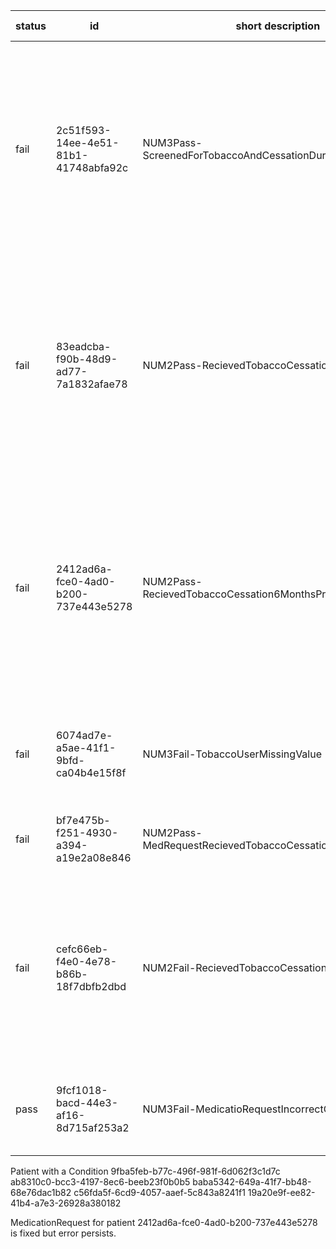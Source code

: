 |status|id|short description|long description|hasValidMedicationRequest|
|---|---|---|---|---|
|fail|2c51f593-14ee-4e51-81b1-41748abfa92c|NUM3Pass-ScreenedForTobaccoAndCessationDuringMP|Patient 12 years old seen for two visits who were screened for tobacco use and received tobacco cessation intervention and identified as tobacco user during MP|true|
|fail|83eadcba-f90b-48d9-ad77-7a1832afae78|NUM2Pass-RecievedTobaccoCessationDuringMP|Patient 12 years old seen for two visits who were screened for tobacco use and identified as a tobacco user and received tobacco cessation intervention during MP|true|
|fail|2412ad6a-fce0-4ad0-b200-737e443e5278|NUM2Pass-RecievedTobaccoCessation6MonthsPriorMP|Patient 12 years old seen for two visits who were screened for tobacco use and identified as a tobacco user and received tobacco cessation intervention 6 months prior to MP|true|
|fail|6074ad7e-a5ae-41f1-9bfd-ca04b4e15f8f|NUM3Fail-TobaccoUserMissingValue|Patient 12 years old with missing code value for Observation retrieve|true|
|fail|bf7e475b-f251-4930-a394-a19e2a08e846|NUM2Pass-MedRequestRecievedTobaccoCessation6MonthsPriorMP|Medication Request - For meeting 100% coverage|true|
|fail|cefc66eb-f4e0-4e78-b86b-18f7dbfb2dbd|NUM2Fail-RecievedTobaccoCessation7MonthsPriorMP|Patient 12 years old seen for two visits who were screened for tobacco use only and received tobacco cessation intervention 7 months prior to MP|true|
|pass|9fcf1018-bacd-44e3-af16-8d715af253a2|NUM3Fail-MedicatioRequestIncorrectCodeDisplay|Patient 12 years old with typo in Medication Request code of \"15\"|trie|

Patient with a Condition
9fba5feb-b77c-496f-981f-6d062f3c1d7c
ab8310c0-bcc3-4197-8ec6-beeb23f0b0b5
baba5342-649a-41f7-bb48-68e76dac1b82
c56fda5f-6cd9-4057-aaef-5c843a8241f1
19a20e9f-ee82-41b4-a7e3-26928a380182

MedicationRequest for patient 2412ad6a-fce0-4ad0-b200-737e443e5278 is fixed but error persists. 
